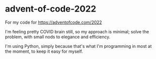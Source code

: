 # advent-of-code-2022

For my code for https://adventofcode.com/2022

I'm feeling pretty COVID brain still, so my approach is minimal; solve the problem, with small nods to elegance and efficiency.

I'm using Python, simply because that's what I'm programming in most at the moment, to keep it easy for myself.
